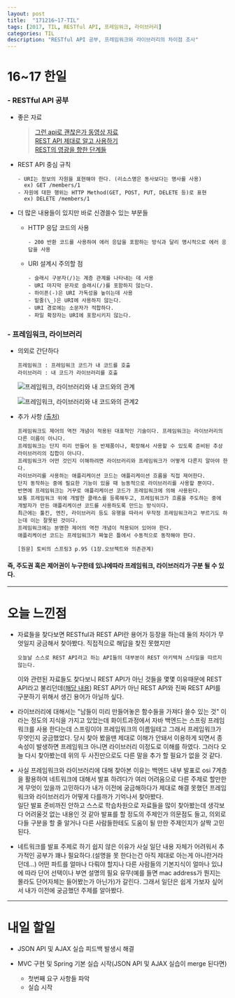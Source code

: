```yaml
---
layout: post
title:  "171216~17-TIL"
tags: [2017, TIL, RESTful API, 프레임워크, 라이브러리]
categories: TIL
description: "RESTful API 공부, 프레임워크와 라이브러리의 차이점 조사"
---
```


16~17 한일
==========

### - RESTful API 공부  

- 좋은 자료
  >[그런 api로 괜찮은가 동영상 자료](http://tv.naver.com/v/2292653)  
  [REST API 제대로 알고 사용하기](http://meetup.toast.com/posts/92)  
  [REST의 영광을 향한 단계들](http://jinson.tistory.com/190)  

- REST API 중심 규칙  
  ```
  - URI는 정보의 자원을 표현해야 한다. (리소스명은 동사보다는 명사를 사용)
    ex) GET /members/1
  - 자원에 대한 행위는 HTTP Method(GET, POST, PUT, DELETE 등)로 표현
    ex) DELETE /members/1
  ```

- 더 많은 내용들이 있지만 바로 신경쓸수 있는 부분들

  - HTTP 응답 코드의 사용
    ```
    - 200 반환 코드를 사용하여 에러 응답을 포함하는 방식과 달리 명시적으로 에러 응답을 사용
    ```

  - URI 설계시 주의할 점  
    ```
    - 슬래시 구분자(/)는 계층 관계를 나타내는 데 사용  
    - URI 마지막 문자로 슬래시(/)를 포함하지 않는다.  
    - 하이픈(-)은 URI 가독성을 높이는데 사용  
    - 밑줄(\_)은 URI에 사용하지 않는다.  
    - URI 경로에는 소문자가 적합하다.  
    - 파일 확장자는 URI에 포함시키지 않는다.  
    ```

### - 프레임워크, 라이브러리  
- 의외로 간단하다  
  ```
  프레임워크 : 프레임워크 코드가 내 코드를 호출
  라이브러리 : 내 코드가 라이브러리를 호출
  ```  
  ![프레임워크, 라이브러리와 내 코드와의 관계](https://www.programcreek.com/wp-content/uploads/2011/09/framework-vs-library.png)  

  ![프레임워크, 라이브러리와 내 코드와의 관계2](http://tomasp.net/blog/2015/library-frameworks/diagram-narrow.png)

- 추가 사항 [(출처)](http://zinee-world.tistory.com/125)
  ```
  프레임워크도 제어의 역전 개념이 적용된 대표적인 기술이다. 프레임워크는 라이브러리의 다른 이름이 아니다.
  프레임워크는 단지 미리 만들어 둔 반제품이나, 확장해서 사용할 수 있도록 준비된 추상 라이브러리의 집합이 아니다.
  프레임워크가 어떤 것인지 이해하려면 라이브러리와 프레임워크가 어떻게 다른지 알아야 한다.
  라이브러리를 사용하는 애플리케이션 코드는 애플리케이션 흐름을 직접 제어한다.
  단지 동작하는 중에 필요한 기능이 있을 때 능동적으로 라이브러리를 사용할 뿐이다.
  반면에 프레임워크는 거꾸로 애플리케이션 코드가 프레임워크에 의해 사용된다.
  보통 프레임워크 위에 개발한 클래스를 등록해두고, 프레임워크가 흐름을 주도하는 중에 개발자가 만든 애플리케이션 코드를 사용하도록 만드는 방식이다.
  최근에는 툴킨, 엔진, 라이브러리 등도 유행을 따라서 무작정 프레임워크라고 부르기도 하는데 이는 잘못된 것이다.
  프레임워크에는 분명한 제어의 역전 개념이 적용되어 있어야 한다.
  애플리케이션 코드는 프레임워크가 짜놓은 틀에서 수동적으로 동작해야 한다.

  [원문] 토비의 스프링3 p.95 (1장.오브젝트와 의존관계)
  ```

#### 즉, 주도권 혹은 제어권이 누구한테 있냐에따라 프레임워크, 라이브러리가 구분 될 수 있다.  

---

오늘 느낀점
==========

- 자료들을 찾다보면 RESTful과 REST API란 용어가 등장을 하는데 둘의 차이가 무엇일지 궁금해서 찾아봤다. 직접적으로 해답을 찾진 못했지만  
  ```
  오늘날 스스로 REST API라고 하는 API들의 대부분이 REST 아키텍쳐 스타일을 따르지 않는다.
  ```
  이와 관련된 자료들도 찾다보니 REST API가 아닌 것들을 몇몇 이유때문에 REST API라고 불리던데([해당 내용](https://www.facebook.com/eungjun/posts/10214411677025191?notif_id=1508176328030329&notif_t=like)) REST API가 아닌 REST API와 진짜 REST API를 구분하기 위해서 생긴 용어가 아닐까 싶다.  

- 라이브러리에 대해서는 "남들이 미리 만들어놓은 함수들을 가져다 쓸수 있는 것" 이라는 정도의 지식을 가지고 있었는데 화이트과정에서 자바 백엔드는 스프링 프레임워크를 사용 한다는데 스프링이야 프레임워크의 이름일테고 그래서 프레임워크가 무엇인지 궁금했었다. 당시 찾아 봤을땐 제대로 이해가 안돼서 이용하게 되면서 종속성이 발생하면 프레임워크 아니면 라이브러리 이정도로 이해를 하였다. 그러다 오늘 다시 찾아봤는데 위의 두 사진만으로도 다른 말을 추가 할 필요가 없을 것 같다.  

- 사실 프레임워크와 라이브러리에 대해 찾아본 이유는 백엔드 내부 발표로 osi 7계층을 활용하여 네트워크에 대해서 발표 하려다가 여러 어려움으로 다른 주제로 할만한게 무엇이 있을까 고민하다가 내가 이전에 궁금해하다가 제대로 해결 못했던 프레임워크와 라이브러리가 어떻게 다를까가 기억나서 찾아봤다.  
일단 발표 준비까진 안하고 스스로 학습차원으로 자료들을 많이 찾아봤는데 생각보다 어려울것 없는 내용인 것 같아 발표를 할 정도의 주제인가 의문점도 들고, 의외로 다들 구분을 할 줄 알거나 다른 사람들한테도 도움이 될 만한 주제인지가 살짝 고민된다.

- 네트워크를 발표 주제로 하기 쉽지 않은 이유가 사실 일단 내용 자체가 어려워서 추가적인 공부가 꽤나 필요하다.(설명을 못 한다는건 아직 제대로 아는게 아니란거라던데...) 어떤 파트를 얼마나 다뤄야 할지나 다른 사람들의 기본지식이 얼마나 있냐에 따라 단어 선택이나 부연 설명의 필요 유무(예를 들면 mac address가 뭔지는 몰라도 단어자체는 들어봤는가 아닌가)가 갈린다. 그래서 일단은 쉽게 가보자 싶어서 내가 이전에 궁금했던 주제를 알아봤다.

---

내일 할일
=========
- JSON API 및 AJAX 실습 피드백 발생시 해결  

- MVC 구현 및 Spring 기본 실습 시작(JSON API 및 AJAX 실습이 merge 된다면)  
  - 첫번째 요구 사항들 파악  
  - 실습 시작  
